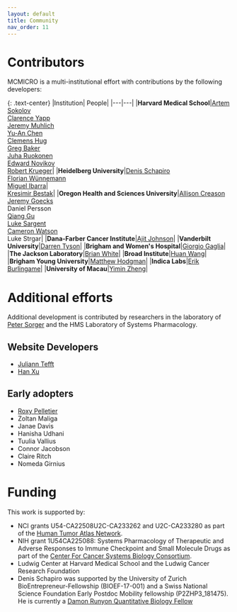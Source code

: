 ```yaml
---
layout: default
title: Community
nav_order: 11
---
```


# Contributors

MCMICRO is a multi-institutional effort with contributions by the following developers:

{: .text-center}
|Institution| People|
|---|---|
|**Harvard Medical School**|[Artem Sokolov](https://scholar.harvard.edu/artem-sokolov)<br>[Clarence Yapp](https://scholar.harvard.edu/clarence/who-clarence)<br>[Jeremy Muhlich](https://github.com/jmuhlich)<br>[Yu-An Chen](https://github.com/Yu-AnChen)<br>[Clemens Hug](https://github.com/clemenshug)<br>[Greg Baker](https://github.com/gjbaker)<br>[Juha Ruokonen](https://github.com/Juha-Ruokonen)<br>[Edward Novikov](https://github.com/edn314)<br>[Robert Krueger](https://github.com/kruegert)|
|**Heidelberg University**|[Denis Schapiro](https://twitter.com/denisschapiro)<br>[Florian Wünnemann](https://github.com/FloWuenne)<br>[Miguel Ibarra](https://github.com/migueLib)|<br>[Kresimir Bestak](https://github.com/kbestak)|
|**Oregon Health and Sciences University**|[Allison Creason](https://www.ohsu.edu/people/allison-creason-phd)<br>[Jeremy Goecks](https://www.ohsu.edu/people/jeremy-goecks-phd)<br>Daniel Persson<br>[Qiang Gu](https://github.com/qiagu)<br>[Luke Sargent](https://github.com/luke-c-sargent)<br>[Cameron Watson](https://github.com/CameronFRWatson)<br>Luke Strgar|
|**Dana-Farber Cancer Institute**|[Ajit Johnson](https://ajitjohnson.com/)|
|**Vanderbilt University**|[Darren Tyson](https://medschool.vanderbilt.edu/cancer-biology/person/darren-tyson-ph-d/)|
|**Brigham and Women's Hospital**|[Giorgio Gaglia](https://connects.catalyst.harvard.edu/Profiles/display/Person/25408)|
|**The Jackson Laboratory**|[Brian White](https://www.jax.org/people/brian-white)|
|**Broad Institute**|[Huan Wang](https://www.linkedin.com/in/huan-wang-4b940473/)|
|**Brigham Young University**|[Matthew Hodgman](https://www.linkedin.com/in/matthodgman/)|
|**Indica Labs**|[Erik Burlingame](https://www.linkedin.com/in/erik-burlingame/)|
|**University of Macau**|[Yimin Zheng](https://github.com/Mr-Milk)|

# Additional efforts
Additional development is contributed by researchers in the laboratory of [Peter Sorger](https://orcid.org/0000-0002-3364-1838) and the HMS Laboratory of Systems Pharmacology.

## Website Developers
* [Juliann Tefft](https://www.linkedin.com/in/juliann-tefft)
* [Han Xu](https://www.linkedin.com/in/han-xu-16a0216b/)

## Early adopters
* [Roxy Pelletier](https://github.com/rjp21)
* Zoltan Maliga
* Janae Davis
* Hanisha Udhani
* Tuulia Vallius
* Connor Jacobson
* Claire Ritch
* Nomeda Girnius

# Funding

This work is supported by:

* NCI grants U54-CA22508U2C-CA233262 and U2C-CA233280 as part of the [Human Tumor Atlas Network](https://humantumoratlas.org/).
* NIH grant 1U54CA225088: Systems Pharmacology of Therapeutic and Adverse Responses to Immune Checkpoint and Small Molecule Drugs as part of the [Center For Cancer Systems Biology Consortium](https://csbconsortium.org/).
* Ludwig Center at Harvard Medical School and the Ludwig Cancer Research Foundation
* Denis Schapiro was supported by the University of Zurich BioEntrepreneur-Fellowship (BIOEF-17-001) and a Swiss National Science Foundation Early Postdoc Mobility fellowship (P2ZHP3_181475). He is currently a [Damon Runyon Quantitative Biology Fellow](https://www.damonrunyon.org/news/entries/5551/Damon%20Runyon%20Cancer%20Research%20Foundation%20awards%20new%20Quantitative%20Biology%20Fellowships)

